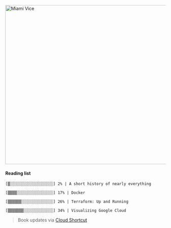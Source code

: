 
[<img src="https://media.giphy.com/media/l0IsIMQkVZ0UK1Q7C/giphy.gif" alt="Miami Vice" width="800" height="500">](https://www.youtube.com/watch?v=-aMCzRj3Syg)

#### Reading list

    [▒░░░░░░░░░░░░░░░░░░░] 2% | A short history of nearly everything
    
    [▒▒▒▒░░░░░░░░░░░░░░░░] 17% | Docker
    
    [▒▒▒▒▒▒░░░░░░░░░░░░░░] 26% | Terraform: Up and Running
    
    [▒▒▒▒▒▒▒░░░░░░░░░░░░░] 34% | Visualizing Google Cloud
    
> Book updates via [Cloud Shortcut](https://github.com/saschazengler/progress_bar_shortcut)
